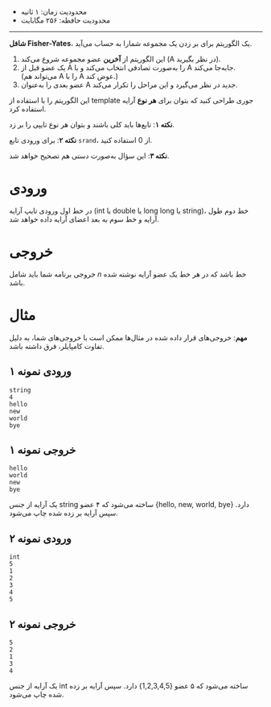 [_metadata_:id]:- "fy-shuffle"
[_metadata_:title]:- "شافل FY"
[_metadata_:level]:- "medium"
[_metadata_:author]:- "عرفان نیکوئی"
[_metadata_:series]:- "structures-and-templates"

+ محدودیت زمان: ۱ ثانیه
+ محدودیت حافظه: ۲۵۶ مگابایت

----------
**شافل Fisher-Yates**، یک الگوریتم برای بر زدن یک مجموعه شمارا به حساب می‌آید. 
1. این الگوریتم از **آخرین** عضو مجموعه شروع می‌کند (A در نظر بگیرید). 
2. یک عضو قبل از A را به‌صورت تصادفی انتخاب می‌کند و با A جابه‌جا می‌کند. (می‌تواند هم A را با A عوض کند.)
3. عضو بعدی را به‌عنوان A جدید در نظر می‌گیرد و این مراحل را تکرار می‌کند.

این الگوریتم را با استفاده از template جوری طراحی کنید که بتوان برای **هر نوع** آرایه استفاده کرد.

**نکته ۱**: تابع‌ها باید کلی باشند و بتوان هر نوع تایپی را بر زد.

**نکته ۲**: برای ورودی تابع `srand`، از $0$ استفاده کنید.

**نکته ۳**: این سؤال به‌صورت دستی هم تصحیح خواهد شد.

# ورودی
در خط اول ورودی تایپ آرایه (int یا double یا long long یا string)، خط دوم طول آرایه و خط سوم به بعد اعضای آرایه داده خواهد شد.

# خروجی
خروجی برنامه شما باید شامل $n$ خط باشد که در هر خط یک عضو آرایه نوشته شده باشد.

# مثال

**مهم**: خروجی‌های قرار داده شده در مثال‌ها ممکن است با خروجی‌های شما، به دلیل تفاوت کامپایلر، فرق داشته باشد.

## ورودی نمونه ۱
```
string
4
hello
new
world
bye
```


## خروجی نمونه ۱
```
hello
world
new
bye
```

یک آرایه از جنس string ساخته می‌شود که ۴ عضو {hello, new, world, bye} دارد. سپس آرایه بر زده شده چاپ می‌شود.

## ورودی نمونه ۲
```
int
5
1
2
3
4
5
```


## خروجی نمونه ۲
```
5
2
1
3
4
```


یک آرایه از جنس int ساخته می‌شود که ۵ عضو {1,2,3,4,5} دارد. سپس آرایه بر زده شده چاپ می‌شود.
